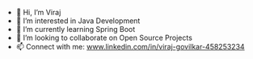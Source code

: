 - 👋 Hi, I’m Viraj
- 👀 I’m interested in Java Development
- 🌱 I’m currently learning Spring Boot
- 💞️ I’m looking to collaborate on Open Source Projects
- 📫 Connect with me: www.linkedin.com/in/viraj-govilkar-458253234

<!---
virajgovilkar7/virajgovilkar7 is a ✨ special ✨ repository because its `README.md` (this file) appears on your GitHub profile.
You can click the Preview link to take a look at your changes.
--->
